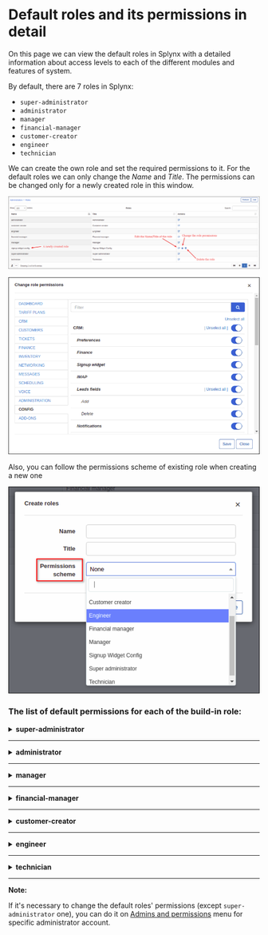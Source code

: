 Default roles and its permissions in detail
=======================

On this page we can view the default roles in Splynx with a detailed information about access levels to each of the different modules and features of system.

By default, there are 7 roles in Splynx:

- `super-administrator`
- `administrator`
- `manager`
- `financial-manager`
- `customer-creator`
- `engineer`
- `technician`

We can create the own role and set the required permissions to it. For the default roles we can only change the *Name* and *Title*. The permissions can be changed only for a newly created role in this window.

![img_000001](img_000001.png)

![img_000002](img_000002.png)

Also, you can follow the permissions scheme of existing role when creating a new one

![img_000003](img_000003.png)


### The list of default permissions for each of the build-in role:

<details>
<summary><b>super-administrator</b></summary>
<p markdown="1">

Administrator account with `super-administrator`role has the access to ALL categories and its sub-categories in Splynx by default.

</p>
</details>

------------

<details>
<summary><b>administrator</b></summary>
<p markdown="1">

| DASHBOARD  |
| ------------ |
| ![](1_administrator.png) |

------------

|  TARIFF PLANS  |
| ------------ |
| ![](2_administrator.png) |

------------

|  CRM  |
| ------------ |
| ![](3_administrator.png) |

------------

|  CUSTOMERS  |
| ------------ |
| ![](4_administrator.png) |

------------

|  TICKETS  |
| ------------ |
| ![](5_administrator.png) |

------------

|  FINANCE  |
| ------------ |
| ![](6_administrator.png)  |

------------

|  INVENTORY  |
| ------------ |
| ![](7_administrator.png)  |

------------

|  NETWORKING  |
| ------------ |
| ![](8_administrator.png) |

------------

|  MESSAGES  |
| ------------ |
| ![](9_administrator.png) |

------------

|  SCHEDULING  |
| ------------ |
| ![](10_administrator.png) |

------------

|  VOICE  |
| ------------ |
| ![](11_administrator.png) |

------------

|  ADMINISTRATION  |
| ------------ |
| ![](12_administrator.png) |

------------

|  CONFIG  |
| ------------ |
| ![](13_administrator.png) |

------------

|  ADD-ONS  |
| ------------ |
| Administrator account with `administrator` role has the access to ALL installed add-ons in Splynx by default.  |

</p>
</details>

------------

<details>
<summary><b>manager</b></summary>
<p markdown="1">

| DASHBOARD  |
| ------------ |
| ![](1_manager.png) |

------------

|  TARIFF PLANS  |
| ------------ |
| ![](2_manager.png) |

------------

|  CRM  |
| ------------ |
| ![](3_manager.png) |

------------

|  CUSTOMERS  |
| ------------ |
| ![](4_manager.png) |

------------

|  TICKETS  |
| ------------ |
| ![](5_manager.png) |

------------

|  FINANCE  |
| ------------ |
| ![](6_manager.png) |

------------

|  INVENTORY  |
| ------------ |
| ![](7_manager.png) |

------------

|  NETWORKING  |
| ------------ |
| ![](8_manager.png) |

------------

|  MESSAGES  |
| ------------ |
| ![](9_manager.png) |

------------

|  SCHEDULING  |
| ------------ |
| ![](10_manager.png) |

------------

|  VOICE  |
| ------------ |
| ![](11_manager.png) |

------------

|  ADMINISTRATION  |
| ------------ |
| ![](12_manager.png) |

------------

|  CONFIG  |
| ------------ |
| ![](13_manager.png) |

------------

|  ADD-ONS  |
| ------------ |
| Administrator account with `manager` role has NO access to installed add-ons in Splynx by default.  |

</p>
</details>

------------

<details>
<summary><b>financial-manager</b></summary>
<p markdown="1">

| DASHBOARD  |
| ------------ |
| ![](1_financial-manager.png) |

------------

|  TARIFF PLANS  |
| ------------ |
| ![](2_financial-manager.png) |

------------

|  CRM  |
| ------------ |
| ![](3_financial-manager.png) |

------------

|  CUSTOMERS  |
| ------------ |
| ![](4_financial-manager.png)  |

------------

|  TICKETS  |
| ------------ |
| ![](5_financial-manager.png) |

------------

|  FINANCE  |
| ------------ |
| ![](6_financial-manager.png) |

------------

|  INVENTORY  |
| ------------ |
| ![](7_financial-manager.png) |

------------

|  NETWORKING  |
| ------------ |
| ![](8_financial-manager.png) |

------------

|  MESSAGES  |
| ------------ |
| ![](9_financial-manager.png) |

------------

|  SCHEDULING  |
| ------------ |
| ![](10_financial-manager.png) |

------------

|  VOICE  |
| ------------ |
| ![](11_financial-manager.png) |

------------

|  ADMINISTRATION  |
| ------------ |
| ![](12_financial-manager.png) |

------------

|  CONFIG  |
| ------------ |
| ![](13_financial-manager.png) |

------------

|  ADD-ONS  |
| ------------ |
| Administrator account with `financial-manager` role has NO access to installed add-ons in Splynx by default.  |

</p>
</details>

------------

<details>
<summary><b>customer-creator</b></summary>
<p markdown="1">

| DASHBOARD  |
| ------------ |
| ![](1_customer-creator.png) |

------------

|  TARIFF PLANS  |
| ------------ |
| ![](2_customer-creator.png) |

------------

|  CRM  |
| ------------ |
| ![](3_customer-creator.png) |

------------

|  CUSTOMERS  |
| ------------ |
| ![](4_customer-creator.png) |

------------

|  TICKETS  |
| ------------ |
| ![](5_customer-creator.png) |

------------

|  FINANCE  |
| ------------ |
| ![](6_customer-creator.png) |

------------

|  INVENTORY  |
| ------------ |
| ![](7_customer-creator.png) |

------------

|  NETWORKING  |
| ------------ |
| ![](8_customer-creator.png) |

------------

|  MESSAGES  |
| ------------ |
| ![](9_customer-creator.png) |

------------

|  SCHEDULING  |
| ------------ |
| ![](10_customer-creator.png) |

------------

|  VOICE  |
| ------------ |
| ![](11_customer-creator.png) |

------------

|  ADMINISTRATION  |
| ------------ |
| ![](12_customer-creator.png) |

------------

|  CONFIG  |
| ------------ |
| ![](13_customer-creator.png) |

------------

|  ADD-ONS  |
| ------------ |
| Administrator account with `customer-creator` role has NO access to installed add-ons in Splynx by default.  |

</p>
</details>

------------

<details>
<summary><b>engineer</b></summary>
<p markdown="1">

| DASHBOARD  |
| ------------ |
| ![](1_engineer.png) |

------------

|  TARIFF PLANS  |
| ------------ |
| ![](2_engineer.png) |

------------

|  CRM  |
| ------------ |
| ![](3_engineer.png) |

------------

|  CUSTOMERS  |
| ------------ |
| ![](4_engineer.png) |

------------

|  TICKETS  |
| ------------ |
| ![](5_engineer.png) |

------------

|  FINANCE  |
| ------------ |
| ![](6_engineer.png) |

------------

|  INVENTORY  |
| ------------ |
| ![](7_engineer.png) |

------------

|  NETWORKING  |
| ------------ |
| ![](8_engineer.png) |

------------

|  MESSAGES  |
| ------------ |
| ![](9_engineer.png) |

------------

|  SCHEDULING  |
| ------------ |
| ![](10_engineer.png) |

------------

|  VOICE  |
| ------------ |
| ![](11_engineer.png) |

------------

|  ADMINISTRATION  |
| ------------ |
| ![](12_engineer.png) |

------------

|  CONFIG  |
| ------------ |
| ![](13_engineer.png) |

------------

|  ADD-ONS  |
| ------------ |
| Administrator account with `engineer` role has NO access to installed add-ons in Splynx by default.   |

</p>
</details>

------------

<details>
<summary><b>technician</b></summary>
<p markdown="1">

| DASHBOARD  |
| ------------ |
| ![](1_technician.png) |

------------

|  TARIFF PLANS  |
| ------------ |
| ![](2_technician.png) |

------------

|  CRM  |
| ------------ |
| ![](3_technician.png) |

------------

|  CUSTOMERS  |
| ------------ |
| ![](4_technician.png) |

------------

|  TICKETS  |
| ------------ |
| ![](5_technician.png) |

------------

|  FINANCE  |
| ------------ |
| ![](6_technician.png) |

------------

|  INVENTORY  |
| ------------ |
| ![](7_technician.png) |

------------

|  NETWORKING  |
| ------------ |
| ![](8_technician.png) |

------------

|  MESSAGES  |
| ------------ |
| ![](9_technician.png) |

------------

|  SCHEDULING  |
| ------------ |
| ![](10_technician.png) |

------------

|  VOICE  |
| ------------ |
| ![](11_technician.png) |

------------

|  ADMINISTRATION  |
| ------------ |
| ![](12_technician.png) |

------------

|  CONFIG  |
| ------------ |
| ![](13_technician.png) |

------------

|  ADD-ONS  |
| ------------ |
| Administrator account with `technician` role has NO access to installed add-ons in Splynx by default.  |

</p>
</details>

------------

**Note:**

If it's necessary to change the default roles' permissions (except `super-administrator` one), you can do it on [Admins and permissions](administration/main/admins_and_permissions/admins_and_permissions.md) menu for specific administrator account.
